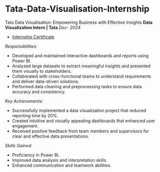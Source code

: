# Tata-Data-Visualisation-Internship
Tata Data Visualisation: Empowering Business with Effective Insights
**Data Visualization Intern | Tata**
*Dec- 2024*

- <a href= "https://github.com/shubhamdabi2024/Tata-Data-Visualisation-Internship/blob/main/TATA%20Forage%20Internship%20certificate.pdf">Internship Certificate</a>


*Responsibilities:*
- Developed and maintained interactive dashboards and reports using Power BI.
- Analyzed large datasets to extract meaningful insights and presented them visually to stakeholders.
- Collaborated with cross-functional teams to understand requirements and deliver data-driven solutions.
- Performed data cleaning and preprocessing tasks to ensure data accuracy and consistency.

*Key Achievements:*
- Successfully implemented a data visualization project that reduced reporting time by 20%.
- Created intuitive and visually appealing dashboards that enhanced user engagement.
- Received positive feedback from team members and supervisors for clear and effective data presentations.

*Skills Gained:*
- Proficiency in Power BI.
- Improved data analysis and interpretation skills.
- Enhanced communication and teamwork abilities.
